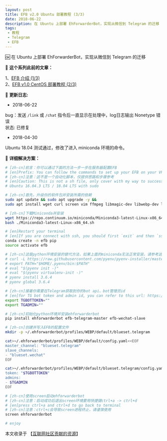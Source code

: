```yaml
---
layout: post
title: EFB v2.0 Ubuntu 部署教程 (3/3)
date: 2018-06-22
description: 在 Ubuntu 上部署 EhForwarderBot，实现从微信到 Telegram 的迁移
tags:
 - 教程
 - Telegram
 - EFB
---
```


🆗 在 Ubuntu 上部署 EhForwarderBot，实现从微信到 Telegram 的迁移

<!--more-->

📌 **这个系列此前的文章：**

1、[EFB 介绍 (1/3)](/EhForwarderBot)  
2、[EFB v1.0 CentOS 部署教程 (2/3)](/EFB-sh)

📌 **更新日志:**

* 2018-06-22

bug：发送 `/link` 或 `/chat` 指令后一直显示在处理中，log日志输出 Nonetype 错误  
状态: 已修复

* 2018-04-30

Ubuntu 18.04 测试通过，修改了进入 miniconda 环境的命令。

📌 **详细解决方案：**

```bash
# [zh-cn]前言：你可以通过下面的方法一步一步在服务器配置EFB
# [en]Prefix: You can follow the commands to set up your EFB on your VPS.
# [zh-cn]注意：这不是一个自动化脚本，仅提供思路和步骤参考
# [en]Caution: This is not a sh file, only cover with my way to success.
# Ubuntu 16.04.3 LTS / 18.04 LTS with sudo

# [zh-cn]首先，升级你的软件包并安装所需的依赖
sudo apt update && sudo apt upgrade -y && 
sudo apt install wget curl screen vim ffmpeg libmagic-dev libwebp-dev libsqlite3-dev -y

# [zh-cn]下载Miniconda并安装
wget https://repo.continuum.io/miniconda/Miniconda3-latest-Linux-x86_64.sh
bash ./Miniconda3-latest-Linux-x86_64.sh

# [en]Restart your terminal
# [en]If you are connect with ssh, you should first `exit` and then `ssh ip` again
conda create -n efb pip
source activate efb

# [zh-cn]这是python环境安装的替代方法，如果上面的miniconda无法正常安装，请参考这里
# curl -L https://raw.githubusercontent.com/pyenv/pyenv-installer/master/bin/pyenv-installer | bash
# export PATH="$HOME/.pyenv/bin:$PATH"
# eval "$(pyenv init -)"
# eval "$(pyenv virtualenv-init -)"
# pyenv install 3.6.4
# pyenv global 3.6.4

# [zh-cn]接着你需要在Telegram获取到你的bot api、bot管理员id
# [en]for TG bot token and admin id, you can refer to this url: https://www.ynewtime.com/EFB-sh
export TGBOTTOKEN=""
export TGADMIN=""

# [zh-cn]初始化python环境并安装ehforwarderbot
pip install ehforwarderbot efb-telegram-master efb-wechat-slave

# [zh-cn]创建并写入EFB的配置文件
mkdir -p ~/.ehforwarderbot/profiles/WEBP/default/blueset.telegram

cat>~/.ehforwarderbot/profiles/WEBP/default/config.yaml<<EOF
master_channel: "blueset.telegram"
slave_channels:
- "blueset.wechat"
EOF

cat>~/.ehforwarderbot/profiles/WEBP/default/blueset.telegram/config.yaml<<EOF
token: "$TGBOTTOKEN"
admins:
- $TGADMIN
EOF

# [zh-cn]使用screen启动ehforwarderbot
# [zh-cn]注意：启动成功后退出screen环境要用快捷键ctrl+a -> ctrl+d
# [en]press ctrl+a and ctrl+d to go back to terminal
# [zh-cn]注意：ctrl+c会导致screen进程终止，请谨慎使用
screen ehforwarderbot

# enjoy
```

本文收录于 【[互联网社区贡献的资源](https://github.com/blueset/efb-wechat-slave/wiki/%E4%BA%92%E8%81%94%E7%BD%91%E4%B8%8A%E7%A4%BE%E5%8C%BA%E8%B4%A1%E7%8C%AE%E7%9A%84%E8%B5%84%E6%BA%90)】